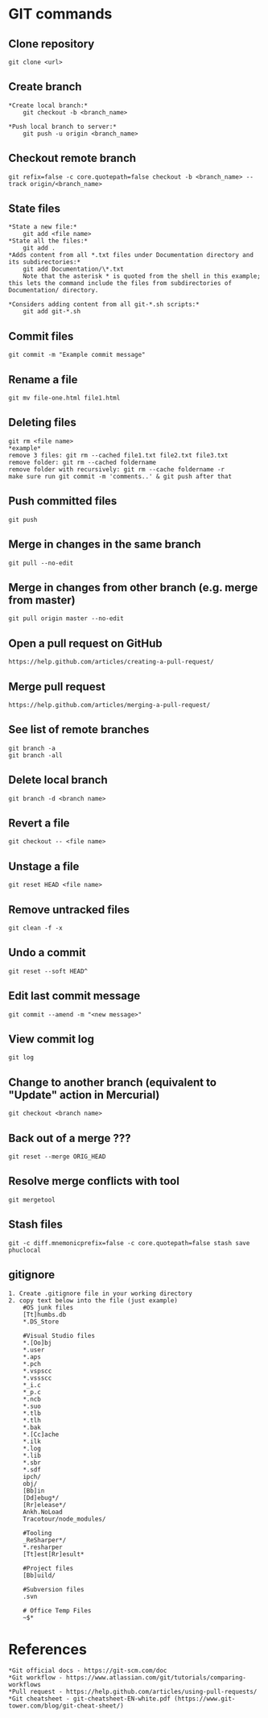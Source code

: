# GIT commands

## Clone repository
    git clone <url>

## Create branch
    *Create local branch:*
        git checkout -b <branch_name>

    *Push local branch to server:*
        git push -u origin <branch_name>

## Checkout remote branch
    git refix=false -c core.quotepath=false checkout -b <branch_name> --track origin/<branch_name>

## State files
    *State a new file:*
        git add <file name>
    *State all the files:*
        git add .
    *Adds content from all *.txt files under Documentation directory and its subdirectories:*
        git add Documentation/\*.txt
        Note that the asterisk * is quoted from the shell in this example; this lets the command include the files from subdirectories of Documentation/ directory.

    *Considers adding content from all git-*.sh scripts:*
        git add git-*.sh


## Commit files
    git commit -m "Example commit message"

## Rename a file
    git mv file-one.html file1.html

## Deleting files
    git rm <file name>
    *example*
    remove 3 files: git rm --cached file1.txt file2.txt file3.txt
    remove folder: git rm --cached foldername
    remove folder with recursively: git rm --cache foldername -r
    make sure run git commit -m 'comments..' & git push after that
## Push committed files
    git push

## Merge in changes in the same branch
    git pull --no-edit

## Merge in changes from other branch (e.g. merge from master)
    git pull origin master --no-edit

## Open a pull request on GitHub
    https://help.github.com/articles/creating-a-pull-request/

## Merge pull request
    https://help.github.com/articles/merging-a-pull-request/
## See list of remote branches
    git branch -a
    git branch -all

## Delete local branch
    git branch -d <branch name>

## Revert a file
    git checkout -- <file name>

## Unstage a file
    git reset HEAD <file name>

## Remove untracked files
    git clean -f -x

## Undo a commit
    git reset --soft HEAD^
## Edit last commit message
    git commit --amend -m "<new message>"
## View commit log
    git log
## Change to another branch (equivalent to "Update" action in Mercurial)
    git checkout <branch name>
## Back out of a merge ???
    git reset --merge ORIG_HEAD
## Resolve merge conflicts with tool
    git mergetool
## Stash files
    git -c diff.mnemonicprefix=false -c core.quotepath=false stash save phuclocal
    
## gitignore
    1. Create .gitignore file in your working directory
    2. copy text below into the file (just example)
        #OS junk files
        [Tt]humbs.db
        *.DS_Store

        #Visual Studio files
        *.[Oo]bj
        *.user
        *.aps
        *.pch
        *.vspscc
        *.vssscc
        *_i.c
        *_p.c
        *.ncb
        *.suo
        *.tlb
        *.tlh
        *.bak
        *.[Cc]ache
        *.ilk
        *.log
        *.lib
        *.sbr
        *.sdf
        ipch/
        obj/
        [Bb]in
        [Dd]ebug*/
        [Rr]elease*/
        Ankh.NoLoad
        Tracotour/node_modules/

        #Tooling
        _ReSharper*/
        *.resharper
        [Tt]est[Rr]esult*

        #Project files
        [Bb]uild/

        #Subversion files
        .svn

        # Office Temp Files
        ~$*

# References
    *Git official docs - https://git-scm.com/doc
    *Git workflow - https://www.atlassian.com/git/tutorials/comparing-workflows
    *Pull request - https://help.github.com/articles/using-pull-requests/
    *Git cheatsheet - git-cheatsheet-EN-white.pdf (https://www.git-tower.com/blog/git-cheat-sheet/)
